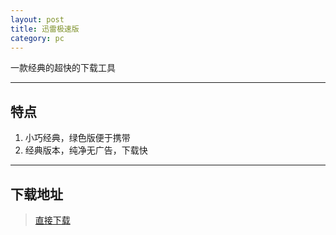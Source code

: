 ```yaml
---
layout: post
title: 迅雷极速版 
category: pc
---
```

一款经典的超快的下载工具

---

## 特点

1. 小巧经典，绿色版便于携带
2. 经典版本，纯净无广告，下载快


---


## 下载地址
> [直接下载](https://raw.githubusercontent.com/dagaoya/download/master/PC/thunder.rar)

